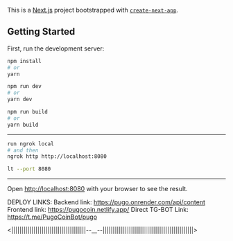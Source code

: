 This is a [Next.js](https://nextjs.org) project bootstrapped with [`create-next-app`](https://nextjs.org/docs/pages/api-reference/create-next-app).

<!Hi guys!>

## Getting Started

First, run the development server:

```bash install
npm install
# or
yarn
```

```bash local dev
npm run dev
# or
yarn dev
```

```bash build
npm run build
# or
yarn build
```

---

```bash ngrok
run ngrok local
# and then
ngrok http http://localhost:8080
```

```bash localtunnel
lt --port 8080
```

---

Open [http://localhost:8080](http://localhost:8080) with your browser to see the result.

DEPLOY LINKS:
Backend link: https://pugo.onrender.com/api/content
Frontend link: https://pugocoin.netlify.app/
Direct TG-BOT Link: https://t.me/PugoCoinBot/pugo

<|||||||||||||||||||||||||||||||||||||--\_\_--|||||||||||||||||||||||||||||||||||||||||||||>
